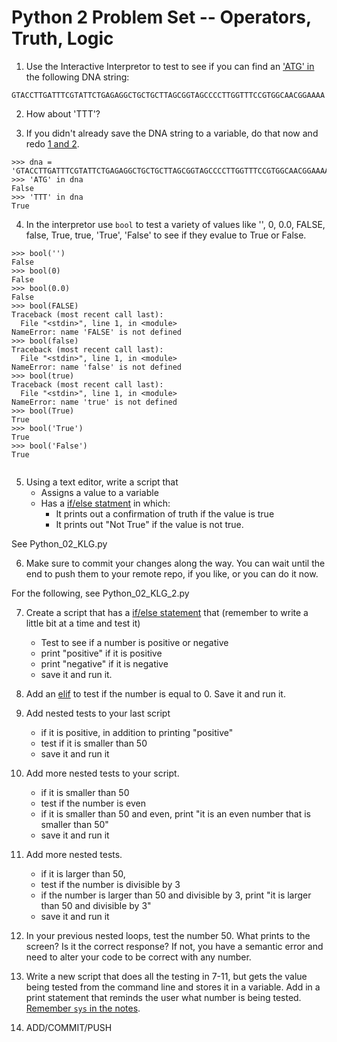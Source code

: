 Python 2 Problem Set -- Operators, Truth, Logic
===================

1. Use the Interactive Interpretor to test to see if you can find an ['ATG' in](https://github.com/prog4biol/pfb2022#membership-operators) the following DNA string:

```
GTACCTTGATTTCGTATTCTGAGAGGCTGCTGCTTAGCGGTAGCCCCTTGGTTTCCGTGGCAACGGAAAA
```

2. How about 'TTT'?

3. If you didn't already save the DNA string to a variable, do that now and redo [1 and 2](https://github.com/prog4biol/pfb2022#membership-operators).

```
>>> dna = 'GTACCTTGATTTCGTATTCTGAGAGGCTGCTGCTTAGCGGTAGCCCCTTGGTTTCCGTGGCAACGGAAAA'
>>> 'ATG' in dna
False
>>> 'TTT' in dna
True

```


4. In the interpretor use `bool` to test a variety of values like '', 0, 0.0, FALSE, false, True, true, 'True', 'False' to see if they evalue to True or False.


```
>>> bool('')
False
>>> bool(0)
False
>>> bool(0.0)
False
>>> bool(FALSE)
Traceback (most recent call last):
  File "<stdin>", line 1, in <module>
NameError: name 'FALSE' is not defined
>>> bool(false)
Traceback (most recent call last):
  File "<stdin>", line 1, in <module>
NameError: name 'false' is not defined
>>> bool(true)
Traceback (most recent call last):
  File "<stdin>", line 1, in <module>
NameError: name 'true' is not defined
>>> bool(True)
True
>>> bool('True')
True
>>> bool('False')
True


```


5. Using a text editor, write a script that 
    - Assigns a value to a variable
    - Has a [if/else statment](https://github.com/prog4biol/pfb2022#logic-control-statements) in which:
       - It prints out a confirmation of truth if the value is true
       - It prints out "Not True" if the value is not true. 

See Python_02_KLG.py

6. Make sure to commit your changes along the way. You can wait until the end to push them to your remote repo, if you like, or you can do it now. 


For the following, see Python_02_KLG_2.py

7. Create a script that has a [if/else statement](https://github.com/prog4biol/pfb2022#if-statement) that (remember to write a little bit at a time and test it)
    - Test to see if a number is positive or negative
    - print "positive" if it is positive
    - print "negative" if it is negative
    - save it and run it.
8. Add an [elif](https://github.com/prog4biol/pfb2022#ifelif) to test if the number is equal to 0. Save it and run it.

9. Add nested tests to your last script
    - if it is positive, in addition to printing "positive"
    - test if it is smaller than 50
    - save it and run it    
            
10. Add more nested tests to your script.
    - if it is smaller than 50
    - test if the number is even
    - if it is smaller than 50 and even, print "it is an even number that is smaller than 50"
    - save it and run it
         
11. Add more nested tests.  
    -  if it is larger than 50,  
    -  test if the number is divisible by 3  
    -  if the number is larger than 50 and divisible by 3, print "it is larger than 50 and divisible by 3"  
    -  save it and run it

12. In your previous nested loops, test the number 50. What prints to the screen? Is it the correct response? If not, you have a semantic error and need to alter your code to be correct with any number.  

13. Write a new script that does all the testing in 7-11, but gets the value being tested from the command line and stores it in a variable. Add in a print statement that reminds the user what number is being tested. [Remember `sys` in the notes](pfb2022#command-line-parameters-a-special-built-in-list). 



13. ADD/COMMIT/PUSH
